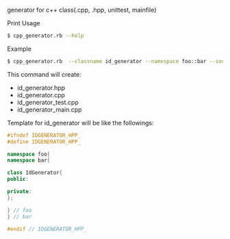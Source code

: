 generator for c++ class(.cpp, .hpp, unittest, mainfile)

Print Usage
```bash
$ cpp_generator.rb --help
```

Example
```bash
$ cpp_generator.rb  --classname id_generator --namespace foo::bar --source_convention snake --class_convention upper_camel --main
```

This command will create:

- id_generator.hpp
- id_generator.cpp
- id_generator_test.cpp
- id_generator_main.cpp

Template for id_generator will be like the followings:

```cpp
#ifndef IDGENERATOR_HPP_
#define IDGENERATOR_HPP_

namespace foo{
namespace bar{

class IdGenerator{
public:

private:
};

} // foo
} // bar

#endif // IDGENERATOR_HPP_
```
